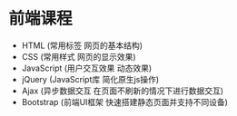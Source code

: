 # 前端课程
- HTML          (常用标签          网页的基本结构)
- CSS           (常用样式          网页的显示效果)
- JavaScript    (用户交互效果      动态效果)
- jQuery        (JavaScript库     简化原生js操作)
- Ajax          (异步数据交互      在页面不刷新的情况下进行数据交互)
- Bootstrap     (前端UI框架       快速搭建静态页面并支持不同设备)
